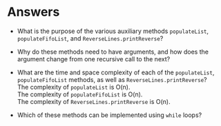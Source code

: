 # Answers
- What is the purpose of the various auxiliary methods `populateList`, `populateFifoList`, and 
`ReverseLines.printReverse`?  

- Why do these methods need to have arguments, and how does the argument change from one recursive call to 
the next?  

- What are the time and space complexity of each of the `populateList`, `populateFifoList` methods, as well 
as `ReverseLines.printReverse`?  
The complexity of `populateList` is O(n).  
The complexity of `populateFifoList` is O(n).  
The complexity of `ReverseLines.printReverse` is O(n). 

- Which of these methods can be implemented using `while` loops?